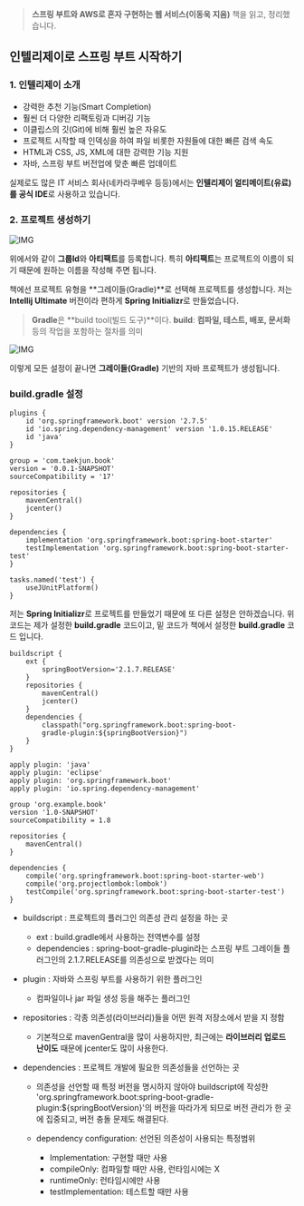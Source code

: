 > **스프링 부트와 AWS로 혼자 구현하는 웹 서비스(이동욱 지음)** 책을 읽고, 정리했습니다.

## 인텔리제이로 스프링 부트 시작하기
### 1. 인텔리제이 소개
- 강력한 추천 기능(Smart Completion)
- 훨씬 더 다양한 리팩토링과 디버깅 기능
- 이클립스의 깃(Git)에 비해 훨씬 높은 자유도
- 프로젝트 시작할 때 인덱싱을 하여 파일 비롯한 자원들에 대한 빠른 검색 속도
- HTML과 CSS, JS, XML에 대한 강력한 기능 지원
- 자바, 스프링 부트 버전업에 맞춘 빠른 업데이트

실제로도 많은 IT 서비스 회사(네카라쿠베우 등등)에서는 **인텔리제이 얼티메이트(유료)를 공식 IDE**로 사용하고 있습니다.

### 2. 프로젝트 생성하기
![IMG](https://velog.velcdn.com/images/kimtaekjun/post/e746a05c-a097-40e9-8992-cfb93ce7c85d/image.png)

위에서와 같이 **그룹Id**와 **아티팩트**를 등록합니다. 특히 **아티팩트**는 프로젝트의 이름이 되기 때문에 원하는 이름을 작성해 주면 됩니다.

책에선 프로젝트 유형을 **그레이들(Gradle)**로 선택해 프로젝트를 생성합니다.
저는 **Intellij Ultimate** 버전이라 편하게 **Spring Initializr**로 만들었습니다.
> **Gradle**은 **build tool(빌드 도구)**이다.
**build**: **컴파일, 테스트, 배포, 문서화** 등의 작업을 포함하는 절차를 의미

![IMG](https://velog.velcdn.com/images/kimtaekjun/post/ef94ae3d-8acb-4306-b30a-c9fb95b47126/image.png)

이렇게 모든 설정이 끝나면 **그레이들(Gradle)** 기반의 자바 프로젝트가 생성됩니다.

### build.gradle 설정
```
plugins {
	id 'org.springframework.boot' version '2.7.5'
	id 'io.spring.dependency-management' version '1.0.15.RELEASE'
	id 'java'
}

group = 'com.taekjun.book'
version = '0.0.1-SNAPSHOT'
sourceCompatibility = '17'

repositories {
	mavenCentral()
	jcenter()
}

dependencies {
	implementation 'org.springframework.boot:spring-boot-starter'
	testImplementation 'org.springframework.boot:spring-boot-starter-test'
}

tasks.named('test') {
	useJUnitPlatform()
}
```
저는 **Spring Initializr**로 프로젝트를 만들었기 때문에 또 다른 설정은 안하겠습니다.
위 코드는 제가 설정한 **build.gradle** 코드이고, 밑 코드가 책에서 설정한 **build.gradle** 코드 입니다.
<br>

```
buildscript {
    ext {
        springBootVersion='2.1.7.RELEASE'
    }
    repositories {
        mavenCentral()
        jcenter()
    }
    dependencies {
        classpath("org.springframework.boot:spring-boot-
        gradle-plugin:${springBootVersion}")
    }
}

apply plugin: 'java'
apply plugin: 'eclipse'
apply plugin: 'org.springframework.boot'
apply plugin: 'io.spring.dependency-management'

group 'org.example.book'
version '1.0-SNAPSHOT'
sourceCompatibility = 1.8

repositories {
    mavenCentral()
}

dependencies {
    compile('org.springframework.boot:spring-boot-starter-web')
    compile('org.projectlombok:lombok')
    testCompile('org.springframework.boot:spring-boot-starter-test')
}
```
- buildscript : 프로젝트의 플러그인 의존성 관리 설정을 하는 곳
    - ext : build.gradle에서 사용하는 전역변수를 설정
    - dependencies : spring-boot-gradle-plugin라는 스프링 부트 그레이들 플러그인의 2.1.7.RELEASE를 의존성으로 받겠다는 의미

- plugin : 자바와 스프링 부트를 사용하기 위한 플러그인
    - 컴파일이나 jar 파일 생성 등을 해주는 플러그인

- repositories : 각종 의존성(라이브러리)들을 어떤 원격 저장소에서 받을 지 정함
    - 기본적으로 mavenGentral을 많이 사용하지만, 최근에는 **라이브러리 업로드 난이도** 때문에 jcenter도 많이 사용한다.

- dependencies : 프로젝트 개발에 필요한 의존성들을 선언하는 곳
    - 의존성을 선언할 때 특정 버전을 명시하지 않아야 buildscript에 작성한 'org.springframework.boot:spring-boot-gradle-plugin:${springBootVersion}'의 버전을 따라가게 되므로 버전 관리가 한 곳에 집중되고, 버전 충돌 문제도 해결된다.

    - dependency configuration: 선언된 의존성이 사용되는 특정범위
        - Implementation: 구현할 때만 사용
        - compileOnly: 컴파일할 때만 사용, 런타임시에는 X
        - runtimeOnly: 런타임시에만 사용
        - testImplementation: 테스트할 때만 사용